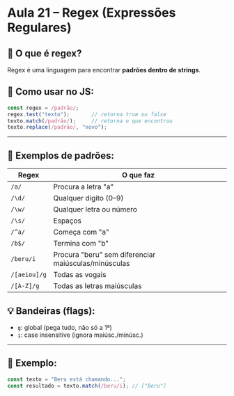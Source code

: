 # Aula 21 – Regex (Expressões Regulares)

## 🤔 O que é regex?
Regex é uma linguagem para encontrar **padrões dentro de strings**.

## 🧠 Como usar no JS:
```js
const regex = /padrão/;
regex.test("texto");       // retorna true ou false
texto.match(/padrão/);     // retorna o que encontrou
texto.replace(/padrão/, "novo");
```

---

## 🔹 Exemplos de padrões:
| Regex         | O que faz                            |
|---------------|--------------------------------------|
| `/a/`         | Procura a letra "a"                  |
| `/\d/`       | Qualquer dígito (0–9)                |
| `/\w/`       | Qualquer letra ou número             |
| `/\s/`       | Espaços                             |
| `/^a/`        | Começa com "a"                       |
| `/b$/`        | Termina com "b"                      |
| `/beru/i`     | Procura "beru" sem diferenciar maiúsculas/minúsculas |
| `/[aeiou]/g`  | Todas as vogais                      |
| `/[A-Z]/g`    | Todas as letras maiúsculas           |

## 💡 Bandeiras (flags):
- `g`: global (pega tudo, não só a 1ª)
- `i`: case insensitive (ignora maiúsc./minúsc.)

---

## 🧩 Exemplo:
```js
const texto = "Beru está chamando...";
const resultado = texto.match(/beru/i); // ["Beru"]
```
